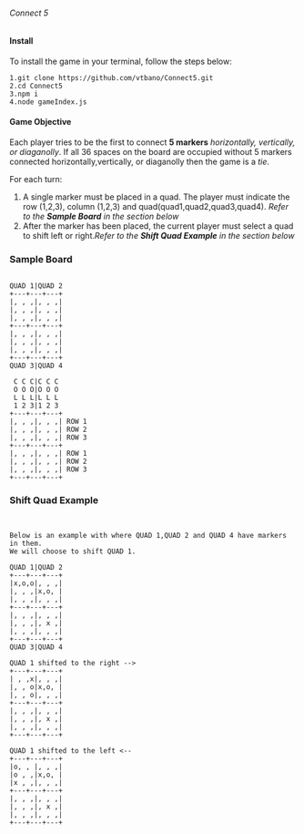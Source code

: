 ###### Connect 5

#### Install

To install the game in your terminal, follow the steps below:

```
1.git clone https://github.com/vtbano/Connect5.git
2.cd Connect5
3.npm i
4.node gameIndex.js
```


#### Game Objective


Each player tries to be the first to connect **5 markers** *horizontally, vertically, or diaganolly*.
If all 36 spaces on the board are occupied without 5 markers connected horizontally,vertically, or diaganolly then the game is a *tie*.

For each turn:
 1. A single marker must be placed in a quad. The player must indicate the row (1,2,3), column (1,2,3) and quad(quad1,quad2,quad3,quad4). *Refer to the **Sample Board** in the section below*
 2. After the marker has been placed, the current player must select a quad to shift left or right.*Refer to the **Shift Quad Example** in the section below*

### Sample Board
```

QUAD 1|QUAD 2
+---+---+---+
|, , ,|, , ,|
|, , ,|, , ,|
|, , ,|, , ,|
+---+---+---+
|, , ,|, , ,|
|, , ,|, , ,|
|, , ,|, , ,|
+---+---+---+
QUAD 3|QUAD 4

 C C C|C C C
 O O O|O O O
 L L L|L L L
 1 2 3|1 2 3 
+---+---+---+
|, , ,|, , ,| ROW 1
|, , ,|, , ,| ROW 2
|, , ,|, , ,| ROW 3
+---+---+---+
|, , ,|, , ,| ROW 1
|, , ,|, , ,| ROW 2
|, , ,|, , ,| ROW 3
+---+---+---+
```
### Shift Quad Example
```

 
Below is an example with where QUAD 1,QUAD 2 and QUAD 4 have markers in them.
We will choose to shift QUAD 1.

QUAD 1|QUAD 2
+---+---+---+
|x,o,o|, , ,| 
|, , ,|x,o, | 
|, , ,|, , ,| 
+---+---+---+
|, , ,|, , ,| 
|, , ,|, x ,| 
|, , ,|, , ,| 
+---+---+---+
QUAD 3|QUAD 4
 
QUAD 1 shifted to the right -->
+---+---+---+
| , ,x|, , ,| 
|, , o|x,o, | 
|, , o|, , ,| 
+---+---+---+
|, , ,|, , ,| 
|, , ,|, x ,| 
|, , ,|, , ,| 
+---+---+---+

QUAD 1 shifted to the left <--
+---+---+---+
|o, , |, , ,| 
|o , ,|x,o, | 
|x , ,|, , ,| 
+---+---+---+
|, , ,|, , ,| 
|, , ,|, x ,| 
|, , ,|, , ,| 
+---+---+---+
```
